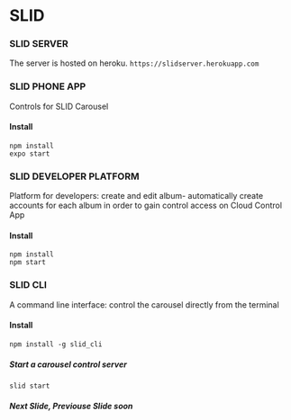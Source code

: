 # SLID
### SLID SERVER
The server is hosted on heroku. `https://slidserver.herokuapp.com`
### SLID PHONE APP
Controls for SLID Carousel
#### Install <br>
`npm install` <br>
`expo start`
### SLID DEVELOPER PLATFORM
Platform for developers: create and edit album- automatically create accounts for each album in order to gain control access on Cloud Control App
#### Install <br>
`npm install` <br>
`npm start`
### SLID CLI
A command line interface: control the carousel directly from the terminal
#### Install <br>
`npm install -g slid_cli` <br>
##### Start a carousel control server
`slid start`
##### Next Slide, Previouse Slide soon
